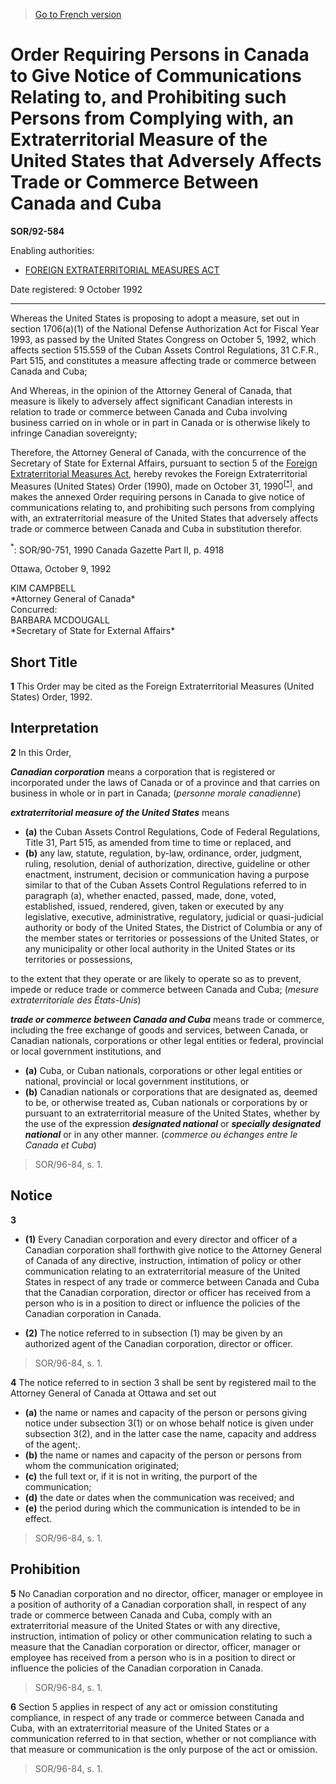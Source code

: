 > [Go to French version](/fr/Règlements/Décrets,%20ordonnances%20et%20règlements%20statutaires/92/584.md)

# Order Requiring Persons in Canada to Give Notice of Communications Relating to, and Prohibiting such Persons from Complying with, an Extraterritorial Measure of the United States that Adversely Affects Trade or Commerce Between Canada and Cuba

**SOR/92-584**

Enabling authorities: 
- [FOREIGN EXTRATERRITORIAL MEASURES ACT](/en/Acts/Revised%20Statutes%20of%20Canada/F/F-29.md)

Date registered: 9 October 1992

----------

Whereas the United States is proposing to adopt a measure, set out in section 1706(a)(1) of the National Defense Authorization Act for Fiscal Year 1993, as passed by the United States Congress on October 5, 1992, which affects section 515.559 of the Cuban Assets Control Regulations, 31 C.F.R., Part 515, and constitutes a measure affecting trade or commerce between Canada and Cuba;

And Whereas, in the opinion of the Attorney General of Canada, that measure is likely to adversely affect significant Canadian interests in relation to trade or commerce between Canada and Cuba involving business carried on in whole or in part in Canada or is otherwise likely to infringe Canadian sovereignty;

Therefore, the Attorney General of Canada, with the concurrence of the Secretary of State for External Affairs, pursuant to section 5 of the [Foreign Extraterritorial Measures Act](/en/Acts/Revised%20Statutes%20of%20Canada/F/F-29.md), hereby revokes the Foreign Extraterritorial Measures (United States) Order (1990), made on October 31, 1990<sup><a href='#fn_1e'>[*]</a></sup>, and makes the annexed Order requiring persons in Canada to give notice of communications relating to, and prohibiting such persons from complying with, an extraterritorial measure of the United States that adversely affects trade or commerce between Canada and Cuba in substitution therefor.

<a name='fn_1e'><sup>*</sup></a>: SOR/90-751, 1990 Canada Gazette Part II, p. 4918<br />

Ottawa, October 9, 1992


<p>KIM CAMPBELL<br />*Attorney General of Canada*<br />Concurred:&nbsp;&nbsp;&nbsp;&nbsp;<br />BARBARA MCDOUGALL<br />*Secretary of State for External Affairs*<br /></p>




## Short Title


**1** This Order may be cited as the Foreign Extraterritorial Measures (United States) Order, 1992.




## Interpretation


**2** In this Order,

***Canadian corporation*** means a corporation that is registered or incorporated under the laws of Canada or of a province and that carries on business in whole or in part in Canada; (*personne morale canadienne*)

***extraterritorial measure of the United States*** means
- **(a)** the Cuban Assets Control Regulations, Code of Federal Regulations, Title 31, Part 515, as amended from time to time or replaced, and
- **(b)** any law, statute, regulation, by-law, ordinance, order, judgment, ruling, resolution, denial of authorization, directive, guideline or other enactment, instrument, decision or communication having a purpose similar to that of the Cuban Assets Control Regulations referred to in paragraph (a), whether enacted, passed, made, done, voted, established, issued, rendered, given, taken or executed by any legislative, executive, administrative, regulatory, judicial or quasi-judicial authority or body of the United States, the District of Columbia or any of the member states or territories or possessions of the United States, or any municipality or other local authority in the United States or its territories or possessions,

to the extent that they operate or are likely to operate so as to prevent, impede or reduce trade or commerce between Canada and Cuba; (*mesure extraterritoriale des États-Unis*)

***trade or commerce between Canada and Cuba*** means trade or commerce, including the free exchange of goods and services, between Canada, or Canadian nationals, corporations or other legal entities or federal, provincial or local government institutions, and
- **(a)** Cuba, or Cuban nationals, corporations or other legal entities or national, provincial or local government institutions, or
- **(b)** Canadian nationals or corporations that are designated as, deemed to be, or otherwise treated as, Cuban nationals or corporations by or pursuant to an extraterritorial measure of the United States, whether by the use of the expression ***designated national*** or ***specially designated national*** or in any other manner. (*commerce ou échanges entre le Canada et Cuba*)
> SOR/96-84, s. 1.





## Notice


**3** 

- **(1)** Every Canadian corporation and every director and officer of a Canadian corporation shall forthwith give notice to the Attorney General of Canada of any directive, instruction, intimation of policy or other communication relating to an extraterritorial measure of the United States in respect of any trade or commerce between Canada and Cuba that the Canadian corporation, director or officer has received from a person who is in a position to direct or influence the policies of the Canadian corporation in Canada.

- **(2)** The notice referred to in subsection (1) may be given by an authorized agent of the Canadian corporation, director or officer.
> SOR/96-84, s. 1.




**4** The notice referred to in section 3 shall be sent by registered mail to the Attorney General of Canada at Ottawa and set out
- **(a)** the name or names and capacity of the person or persons giving notice under subsection 3(1) or on whose behalf notice is given under subsection 3(2), and in the latter case the name, capacity and address of the agent;.
- **(b)** the name or names and capacity of the person or persons from whom the communication originated;
- **(c)** the full text or, if it is not in writing, the purport of the communication;
- **(d)** the date or dates when the communication was received; and
- **(e)** the period during which the communication is intended to be in effect.
> SOR/96-84, s. 1.





## Prohibition


**5** No Canadian corporation and no director, officer, manager or employee in a position of authority of a Canadian corporation shall, in respect of any trade or commerce between Canada and Cuba, comply with an extraterritorial measure of the United States or with any directive, instruction, intimation of policy or other communication relating to such a measure that the Canadian corporation or director, officer, manager or employee has received from a person who is in a position to direct or influence the policies of the Canadian corporation in Canada.
> SOR/96-84, s. 1.




**6** Section 5 applies in respect of any act or omission constituting compliance, in respect of any trade or commerce between Canada and Cuba, with an extraterritorial measure of the United States or a communication referred to in that section, whether or not compliance with that measure or communication is the only purpose of the act or omission.
> SOR/96-84, s. 1.



